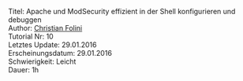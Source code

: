 Titel: Apache und ModSecurity effizient in der Shell konfigurieren und debuggen  
Author: <a href="mailto:christian.folini@netnea.com">Christian Folini</a>  
Tutorial Nr: 10  
Letztes Update: 29.01.2016  
Erscheinungsdatum: 29.01.2016  
Schwierigkeit: Leicht  
Dauer: 1h  
